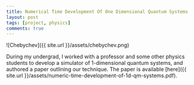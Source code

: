 ```yaml
---
title: Numerical Time Development Of One Dimensional Quantum Systems
layout: post
tags: [project, physics]
comments: true
---
```


![Chebychev]({{ site.url }}/assets/chebychev.png)

During my undergrad, I worked with a professor and some other physics students to develop a simulator of 1-dimensional quantum systems, and authored a paper outlining our technique. The paper is available [here]({{ site.url }}/assets/numeric-time-development-of-1d-qm-systems.pdf).